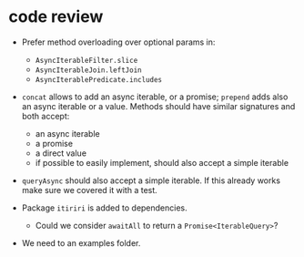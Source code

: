 # code review

* Prefer method overloading over optional params in:
  * `AsyncIterableFilter.slice`
  * `AsyncIterableJoin.leftJoin`
  * `AsyncIterablePredicate.includes`

* `concat` allows to add an async iterable, or a promise; `prepend` adds also an async iterable or a value. Methods should have similar signatures and both accept:
  * an async iterable
  * a promise
  * a direct value
  * if possible to easily implement, should also accept a simple iterable

* `queryAsync` should also accept a simple iterable. If this already works make sure we covered it with a test.
* Package `itiriri` is added to dependencies.
  * Could we consider `awaitAll` to return a `Promise<IterableQuery>`?

* We need to an examples folder.